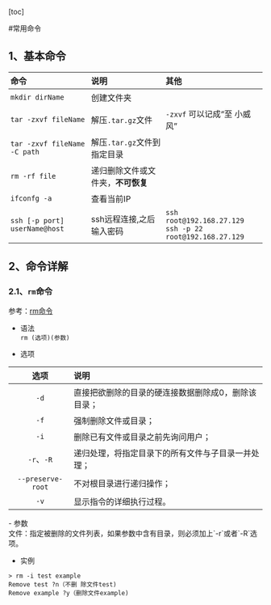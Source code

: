 [toc]
<style>
.xych-table td,.xych-table th
{
    padding: 4px;
}
</style>

#常用命令

## 1、基本命令
<div class="xych-table" style="font-size:16px;">

命令|说明|其他
:-|:-|:- 
`mkdir dirName`|创建文件夹
`tar -zxvf fileName`|解压`.tar.gz`文件|`-zxvf` 可以记成“至 小威风”
`tar -zxvf fileName -C path`|解压`.tar.gz`文件到指定目录
`rm -rf file`|递归删除文件或文件夹，<b>不可恢复</b>
`ifconfg -a`|查看当前IP
`ssh [-p port] userName@host`|ssh远程连接,之后输入密码|`ssh root@192.168.27.129`<br>`ssh -p 22 root@192.168.27.129`

</div>

## 2、命令详解

### 2.1、`rm`命令
参考：[rm命令](http://man.linuxde.net/rm)

- 语法<br>
`rm (选项)(参数)`

- 选项
<div class="xych-table" style="font-size:16px;">

选项|说明
:-:|:-
`-d`|直接把欲删除的目录的硬连接数据删除成0，删除该目录；
`-f`|强制删除文件或目录；
`-i`|删除已有文件或目录之前先询问用户；
`-r`、`-R`|递归处理，将指定目录下的所有文件与子目录一并处理；
`--preserve-root`|不对根目录进行递归操作；
`-v`|显示指令的详细执行过程。
</div>
- 参数<br>
文件：指定被删除的文件列表，如果参数中含有目录，则必须加上`-r`或者`-R`选项。

- 实例
``` shell
> rm -i test example
Remove test ?n（不删 除文件test)
Remove example ?y（删除文件example)
```
